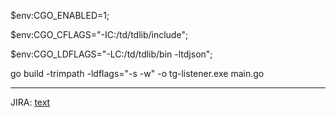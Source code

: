 $env:CGO_ENABLED=1; 

$env:CGO_CFLAGS="-IC:/td/tdlib/include";

$env:CGO_LDFLAGS="-LC:/td/tdlib/bin -ltdjson";

go build -trimpath -ldflags="-s -w" -o tg-listener.exe main.go



--------------------------------------



JIRA: [text](https://helllolworld.atlassian.net/jira/software/projects/KAN/boards/1)